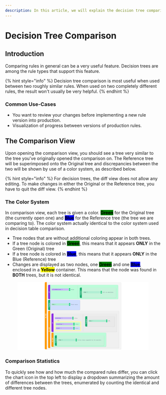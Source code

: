 ```yaml
---
description: In this article, we will explain the decision tree comparison.
---
```


# Decision Tree Comparison

## Introduction

Comparing rules in general can be a very useful feature. Decision trees are among the rule types that support this feature.

{% hint style="info" %}
Decision tree comparison is most useful when used between two roughly similar rules. When used on two completely different rules, the result won't usually be very helpful.
{% endhint %}

### Common Use-Cases

* You want to review your changes before implementing a new rule version into production.
* Visualization of progress between versions of production rules.

## The Comparison View

Upon opening the comparison view, you should see a tree very similar to the tree you've originally opened the comparison on. The Reference tree will be superimposed onto the Original tree and discrepancies between the two will be shown by use of a color system, as described below.

{% hint style="info" %}
For decision trees, the diff view does not allow any editing. To make changes in either the Original or the Reference tree, you have to quit the diff view.
{% endhint %}

### The Color System

In comparison view, each tree is given a color. <mark style="background-color:green;">**Green**</mark> for the Original tree (the currently open one) and <mark style="background-color:blue;">**Blue**</mark> for the Reference tree (the tree we are comparing to). The color system actually identical to the color system used in decision table comparison.

* Tree nodes that are without additional coloring appear in both trees.
* If a tree node is colored in <mark style="background-color:green;">**Green**</mark>, this means that it appears **ONLY** in the Green (Original) tree
* If a tree node is colored in <mark style="background-color:blue;">**Blue**</mark>, this means that it appears **ONLY** in the Blue (Reference) tree
* Changes are displayed as two nodes, one <mark style="background-color:green;">**Green**</mark> and one <mark style="background-color:blue;">**Blue**</mark>, enclosed in a <mark style="background-color:yellow;">**Yellow**</mark> container. This means that the node was found in  **BOTH** trees, but it is not identical.

<figure><img src="../../.gitbook/assets/image (282).png" alt=""><figcaption></figcaption></figure>

### Comparison Statistics

To quickly see how and how much the compared rules differ, you can click the chart icon in the top left to display a dropdown summarizing the amount of differences between the trees, enumerated by counting the identical and different tree nodes.
